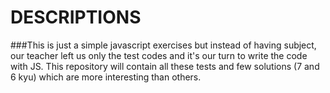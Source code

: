 # DESCRIPTIONS
###This is just a simple javascript exercises but instead of having subject, our teacher left us only the test codes and it's our turn to write the code with JS. This repository will contain all these tests and few solutions (7 and 6 kyu) which are more interesting than others.

